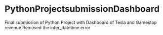 # PythonProjectsubmissionDashboard
Final submission of Python Project with Dashboard of Tesla and Gamestop revenue
Removed the infer_datetime error
